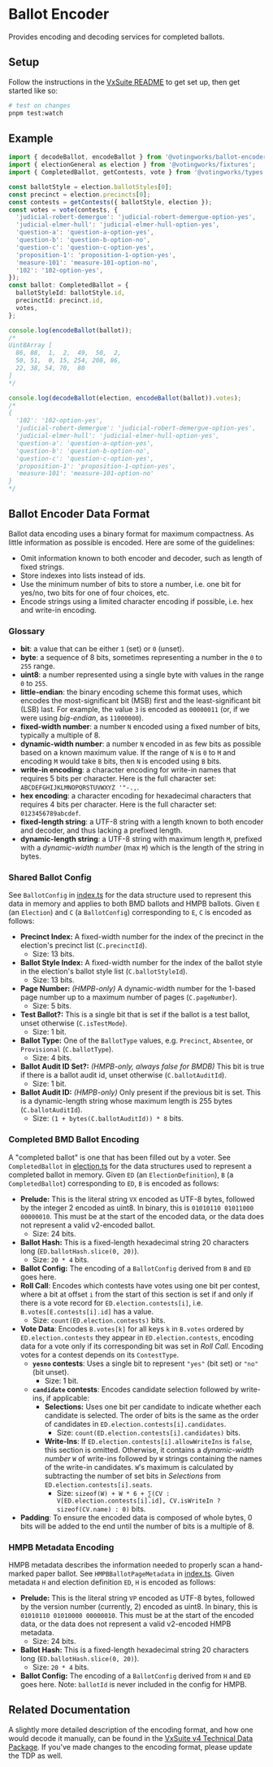 # Ballot Encoder

Provides encoding and decoding services for completed ballots.

## Setup

Follow the instructions in the [VxSuite README](../../README.md) to get set up,
then get started like so:

```sh
# test on changes
pnpm test:watch
```

## Example

```ts
import { decodeBallot, encodeBallot } from '@votingworks/ballot-encoder';
import { electionGeneral as election } from '@votingworks/fixtures';
import { CompletedBallot, getContests, vote } from '@votingworks/types';

const ballotStyle = election.ballotStyles[0];
const precinct = election.precincts[0];
const contests = getContests({ ballotStyle, election });
const votes = vote(contests, {
  'judicial-robert-demergue': 'judicial-robert-demergue-option-yes',
  'judicial-elmer-hull': 'judicial-elmer-hull-option-yes',
  'question-a': 'question-a-option-yes',
  'question-b': 'question-b-option-no',
  'question-c': 'question-c-option-yes',
  'proposition-1': 'proposition-1-option-yes',
  'measure-101': 'measure-101-option-no',
  '102': '102-option-yes',
});
const ballot: CompletedBallot = {
  ballotStyleId: ballotStyle.id,
  precinctId: precinct.id,
  votes,
};

console.log(encodeBallot(ballot));
/*
Uint8Array [
  86, 88,  1,  2,  49,  50,  2,
  50, 51,  0, 15, 254, 208, 86,
  22, 38, 54, 70,  80
]
*/

console.log(decodeBallot(election, encodeBallot(ballot)).votes);
/*
{
  '102': '102-option-yes',
  'judicial-robert-demergue': 'judicial-robert-demergue-option-yes',
  'judicial-elmer-hull': 'judicial-elmer-hull-option-yes',
  'question-a': 'question-a-option-yes',
  'question-b': 'question-b-option-no',
  'question-c': 'question-c-option-yes',
  'proposition-1': 'proposition-1-option-yes',
  'measure-101': 'measure-101-option-no'
}
*/
```

## Ballot Encoder Data Format

Ballot data encoding uses a binary format for maximum compactness. As little
information as possible is encoded. Here are some of the guidelines:

- Omit information known to both encoder and decoder, such as length of fixed
  strings.
- Store indexes into lists instead of ids.
- Use the minimum number of bits to store a number, i.e. one bit for yes/no, two
  bits for one of four choices, etc.
- Encode strings using a limited character encoding if possible, i.e. hex and
  write-in encoding.

### Glossary

- **bit**: a value that can be either `1` (set) or `0` (unset).
- **byte**: a sequence of 8 bits, sometimes representing a number in the `0` to
  `255` range.
- **uint8**: a number represented using a single byte with values in the range
  `0` to `255`.
- **little-endian**: the binary encoding scheme this format uses, which encodes
  the most-significant bit (MSB) first and the least-significant bit (LSB) last.
  For example, the value `3` is encoded as `00000011` (or, if we were using
  _big-endian_, as `11000000`).
- **fixed-width number**: a number `N` encoded using a fixed number of bits,
  typically a multiple of 8.
- **dynamic-width number**: a number `N` encoded in as few bits as possible
  based on a known maximum value. If the range of `N` is `0` to `M` and encoding
  `M` would take `B` bits, then `N` is encoded using `B` bits.
- **write-in encoding**: a character encoding for write-in names that requires 5
  bits per character. Here is the full character set:
  `ABCDEFGHIJKLMNOPQRSTUVWXYZ '"-.,`.
- **hex encoding**: a character encoding for hexadecimal characters that
  requires 4 bits per character. Here is the full character set:
  `0123456789abcdef`.
- **fixed-length string**: a UTF-8 string with a length known to both encoder
  and decoder, and thus lacking a prefixed length.
- **dynamic-length string**: a UTF-8 string with maximum length `M`, prefixed
  with a _dynamic-width number_ (max `M`) which is the length of the string in
  bytes.

### Shared Ballot Config

See `BallotConfig` in [index.ts](./index.ts) for the data structure used to
represent this data in memory and applies to both BMD ballots and HMPB ballots.
Given `E` (an `Election`) and `C` (a `BallotConfig`) corresponding to `E`, `C`
is encoded as follows:

- **Precinct Index:** A fixed-width number for the index of the precinct in the
  election's precinct list (`C.precinctId`).
  - Size: 13 bits.
- **Ballot Style Index:** A fixed-width number for the index of the ballot style
  in the election's ballot style list (`C.ballotStyleId`).
  - Size: 13 bits.
- **Page Number:** _(HMPB-only)_ A dynamic-width number for the 1-based page
  number up to a maximum number of pages (`C.pageNumber`).
  - Size: 5 bits.
- **Test Ballot?:** This is a single bit that is set if the ballot is a test
  ballot, unset otherwise (`C.isTestMode`).
  - Size: 1 bit.
- **Ballot Type:** One of the `BallotType` values, e.g. `Precinct`, `Absentee`,
  or `Provisional` (`C.ballotType`).
  - Size: 4 bits.
- **Ballot Audit ID Set?:** _(HMPB-only, always false for BMDB)_ This bit is
  true if there is a ballot audit id, unset otherwise (`C.ballotAuditId`).
  - Size: 1 bit.
- **Ballot Audit ID:** _(HMPB-only)_ Only present if the previous bit is set.
  This is a dynamic-length string whose maximum length is 255 bytes
  (`C.ballotAuditId`).
  - Size: `(1 + bytes(C.ballotAuditId)) * 8` bits.

### Completed BMD Ballot Encoding

A "completed ballot" is one that has been filled out by a voter. See
`CompletedBallot` in [election.ts](../../types/src/election.ts) for the data
structures used to represent a completed ballot in memory. Given `ED` (an
`ElectionDefinition`), `B` (a `CompletedBallot`) corresponding to `ED`, `B` is
encoded as follows:

- **Prelude:** This is the literal string `VX` encoded as UTF-8 bytes, followed
  by the integer 2 encoded as uint8. In binary, this is
  `01010110 01011000 00000010`. This must be at the start of the encoded data,
  or the data does not represent a valid v2-encoded ballot.
  - Size: 24 bits.
- **Ballot Hash:** This is a fixed-length hexadecimal string 20 characters long
  (`ED.ballotHash.slice(0, 20)`).
  - Size: `20 * 4` bits.
- **Ballot Config:** The encoding of a `BallotConfig` derived from `B` and `ED`
  goes here.
- **Roll Call**: Encodes which contests have votes using one bit per contest,
  where a bit at offset `i` from the start of this section is set if and only if
  there is a vote record for `ED.election.contests[i]`, i.e.
  `B.votes[E.contests[i].id]` has a value.
  - Size: `count(ED.election.contests)` bits.
- **Vote Data**: Encodes `B.votes[k]` for all keys `k` in `B.votes` ordered by
  `ED.election.contests` they appear in `ED.election.contests`, encoding data
  for a vote only if its corresponding bit was set in _Roll Call_. Encoding
  votes for a contest depends on its `ContestType`.
  - **`yesno` contests**: Uses a single bit to represent `"yes"` (bit set) or
    `"no"` (bit unset).
    - Size: 1 bit.
  - **`candidate` contests**: Encodes candidate selection followed by write-ins,
    if applicable:
    - **Selections:** Uses one bit per candidate to indicate whether each
      candidate is selected. The order of bits is the same as the order of
      candidates in `ED.election.contests[i].candidates`.
      - Size: `count(ED.election.contests[i].candidates)` bits.
    - **Write-Ins**: If `ED.election.contests[i].allowWriteIns` is `false`, this
      section is omitted. Otherwise, it contains a _dynamic-width number_ `W` of
      write-ins followed by `W` strings containing the names of the write-in
      candidates. `W`'s maximum is calculated by subtracting the number of set
      bits in _Selections_ from `ED.election.contests[i].seats`.
      - Size:
        `sizeof(W) + W * 6 + ∑(CV : V[ED.election.contests[i].id], CV.isWriteIn ? sizeof(CV.name) : 0)`
        bits.
- **Padding**: To ensure the encoded data is composed of whole bytes, 0 bits
  will be added to the end until the number of bits is a multiple of 8.

### HMPB Metadata Encoding

HMPB metadata describes the information needed to properly scan a hand-marked
paper ballot. See `HMPBBallotPageMetadata` in [index.ts](./index.ts). Given
metadata `H` and election definition `ED`, `H` is encoded as follows:

- **Prelude:** This is the literal string `VP` encoded as UTF-8 bytes, followed
  by the version number (currently, 2) encoded as uint8. In binary, this is
  `01010110 01010000 00000010`. This must be at the start of the encoded data,
  or the data does not represent a valid v2-encoded HMPB metadata.
  - Size: 24 bits.
- **Ballot Hash:** This is a fixed-length hexadecimal string 20 characters long
  (`ED.ballotHash.slice(0, 20)`).
  - Size: `20 * 4` bits.
- **Ballot Config:** The encoding of a `BallotConfig` derived from `H` and `ED`
  goes here. Note: `ballotId` is never included in the config for HMPB.

## Related Documentation

A slightly more detailed description of the encoding format, and how one would
decode it manually, can be found in the
[VxSuite v4 Technical Data Package](https://docs.voting.works/vxsuite-tdp-v4/public-documents/ballot-qr-code-data-format).
If you've made changes to the encoding format, please update the TDP as well.

